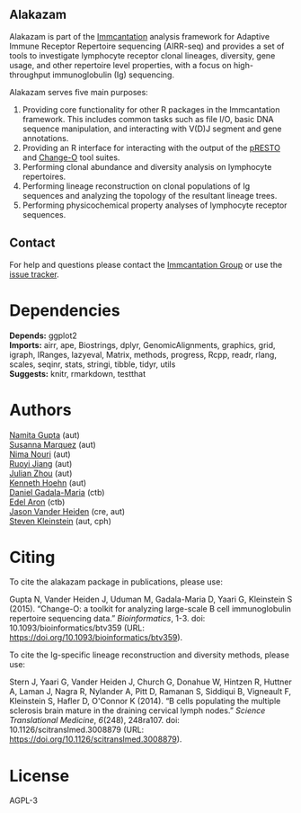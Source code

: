 Alakazam
-------------------------------------------------------------------------------

Alakazam is part of the [Immcantation](http://immcantation.readthedocs.io) 
analysis framework for Adaptive Immune Receptor Repertoire sequencing 
(AIRR-seq) and provides a set of tools to investigate lymphocyte 
receptor clonal lineages, diversity, gene usage, and other repertoire level 
properties, with a focus on high-throughput immunoglobulin (Ig) sequencing.

Alakazam serves five main purposes:

1. Providing core functionality for other R packages in the Immcantation 
   framework. This includes common tasks such as file I/O, basic DNA sequence 
   manipulation, and interacting with V(D)J segment and gene annotations.
2. Providing an R interface for interacting with the output of the 
   [pRESTO](http://presto.readthedocs.io) and 
   [Change-O](http://changeo.readthedocs.io) tool suites.
3. Performing clonal abundance and diversity analysis on lymphocyte 
   repertoires.
4. Performing lineage reconstruction on clonal populations of Ig sequences 
   and analyzing the topology of the resultant lineage trees. 
5. Performing physicochemical property analyses of lymphocyte receptor 
   sequences.


Contact
-------------------------------------------------------------------------------

For help and questions please contact the [Immcantation Group](mailto:immcantation@googlegroups.com)
or use the [issue tracker](https://bitbucket.org/kleinstein/alakazam/issues?status=new&status=open).


# Dependencies

**Depends:** ggplot2  
**Imports:** airr, ape, Biostrings, dplyr, GenomicAlignments, graphics, grid, igraph, IRanges, lazyeval, Matrix, methods, progress, Rcpp, readr, rlang, scales, seqinr, stats, stringi, tibble, tidyr, utils  
**Suggests:** knitr, rmarkdown, testthat


# Authors

[Namita Gupta](mailto:namita.gupta@yale.edu) (aut)  
[Susanna Marquez](mailto:susanna.marquez@yale.edu) (aut)  
[Nima Nouri](mailto:nima.nouri@yale.edu) (aut)  
[Ruoyi Jiang](mailto:ruoyi.jiang@yale.edu) (aut)  
[Julian Zhou](mailto:julian.zhou@bulldogs.yale.edu) (aut)  
[Kenneth Hoehn](mailto:kenneth.hoehn@yale.edu) (aut)  
[Daniel Gadala-Maria](mailto:daniel.gadala-maria@yale.edu) (ctb)  
[Edel Aron](mailto:edel.aron@yale.edu) (ctb)  
[Jason Vander Heiden](mailto:jason.vanderheiden@gmail.com) (cre, aut)  
[Steven Kleinstein](mailto:steven.kleinstein@yale.edu) (aut, cph)


# Citing


To cite the alakazam package in publications, please use:

Gupta N, Vander Heiden J, Uduman M, Gadala-Maria D, Yaari G, Kleinstein
S (2015). “Change-O: a toolkit for analyzing large-scale B cell
immunoglobulin repertoire sequencing data.” _Bioinformatics_, 1-3. doi:
10.1093/bioinformatics/btv359 (URL:
https://doi.org/10.1093/bioinformatics/btv359).

To cite the Ig-specific lineage reconstruction and diversity methods,
please use:

Stern J, Yaari G, Vander Heiden J, Church G, Donahue W, Hintzen R,
Huttner A, Laman J, Nagra R, Nylander A, Pitt D, Ramanan S, Siddiqui B,
Vigneault F, Kleinstein S, Hafler D, O'Connor K (2014). “B cells
populating the multiple sclerosis brain mature in the draining cervical
lymph nodes.” _Science Translational Medicine_, *6*(248), 248ra107.
doi: 10.1126/scitranslmed.3008879 (URL:
https://doi.org/10.1126/scitranslmed.3008879).




# License

AGPL-3

